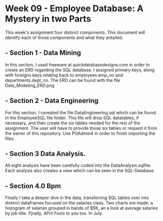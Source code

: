 # Week 09 -  Employee Database: A Mystery in two Parts

This week's assignment four distinct components. This document will identify each of those components and what they entailed.


## - Section 1 - Data Mining

In this section, I used freeware at quickdatabasedesigns.com in order to create an ERD regarding the SQL database.  I assigned primary keys, along with foreigns keys relating back to employees.emp_no and departments.dept_no.  The ERD can be found with the file Data_Modeling_ERD.png

## - Section 2 - Data Engineering

For this section, I cereated the file DataEngineering.sql which can be found in the EmployeeSQL file folder.  This file will drop SQL datatables, if necessary, and then create the six tables needed for the rest of the assignment.  The user will have to provide those six tables or request it from the owner of this repository.  Use PGAdmin4 in order to finish importing the files.

## - Section 3 Data Analysis.

All eight analysis have been carefully coded into the DataAnalysis.sqlfile. Each analysis also creates a view which can be seen in the SQL-Database.

## - Section 4.0 Bpm

Finally I take a deeper dive in the data, transferring SQL tables over into distinct dataframes  focused on the salaries class. Two charts are made: a histogram of salaries grouped in bands of $5K, an a look at average salaries by job title.  Fjnally,  APril Fools to you too.  In July.
